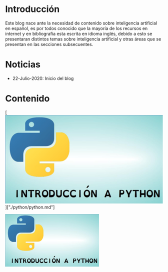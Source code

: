 
# Introducción

Este blog nace ante la necesidad de contenido sobre inteligencia artificial en español, es por todos conocido que la mayoría de los recursos en internet y en bibliografía esta escrita en idioma inglés, debido a esto se presentaran distintos temas sobre inteligencia artificial y otras áreas que se presentan en las secciones subsecuentes.

# Noticias

* 22-Julio-2020: Inicio del blog

# Contenido

[![Python](./images/PYTHON.jpg)]["./python/python.md"]
<html>
  <a href="./python/python.md">
    <img src="./images/PYTHON.jpg" width=300" >
  </a>
</html>
